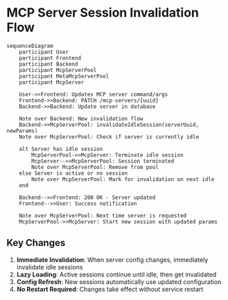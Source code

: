 # MCP Server Session Invalidation Flow

```mermaid
sequenceDiagram
    participant User
    participant Frontend
    participant Backend
    participant McpServerPool
    participant MetaMcpServerPool
    participant McpServer

    User->>Frontend: Updates MCP server command/args
    Frontend->>Backend: PATCH /mcp-servers/{uuid}
    Backend->>Backend: Update server in database
    
    Note over Backend: New invalidation flow
    Backend->>McpServerPool: invalidateIdleSession(serverUuid, newParams)
    Note over McpServerPool: Check if server is currently idle
    
    alt Server has idle session
        McpServerPool->>McpServer: Terminate idle session
        McpServer-->>McpServerPool: Session terminated
        Note over McpServerPool: Remove from pool
    else Server is active or no session
        Note over McpServerPool: Mark for invalidation on next idle
    end
    
    Backend-->>Frontend: 200 OK - Server updated
    Frontend-->>User: Success notification
    
    Note over McpServerPool: Next time server is requested
    McpServerPool->>McpServer: Start new session with updated params
```

## Key Changes

1. **Immediate Invalidation**: When server config changes, immediately invalidate idle sessions
2. **Lazy Loading**: Active sessions continue until idle, then get invalidated
3. **Config Refresh**: New sessions automatically use updated configuration
4. **No Restart Required**: Changes take effect without service restart